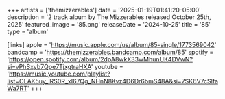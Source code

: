 +++
artists = ['themizzerables']
date = '2025-01-19T01:41:20-05:00'
description = '2 track album by The Mizzerables released October 25th, 2025'
featured_image = '85.png'
releaseDate = '2024-10-25'
title = '85'
type = 'album'

[links]
  apple = 'https://music.apple.com/us/album/85-single/1773569042'
  bandcamp = 'https://themizzerables.bandcamp.com/album/85'
  spotify = 'https://open.spotify.com/album/2dpA8wkX33wMhunUK4DVwN?si=vPhSxyb7Qpe7TjxgtraHXA'
  youtube = 'https://music.youtube.com/playlist?list=OLAK5uy_lRS0R_xI67Qg_NHnN8Kvz4D6Dr6bmS48A&si=7SK6V7cSlfaWa7RT'
+++
